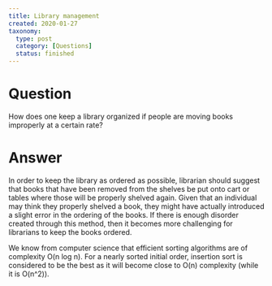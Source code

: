 ```yaml
---
title: Library management
created: 2020-01-27
taxonomy:
  type: post
  category: [Questions]
  status: finished
---
```


# Question
How does one keep a library organized if people are moving books improperly at a certain rate?

# Answer
In order to keep the library as ordered as possible, librarian should suggest that books that have been removed from the shelves be put onto cart or tables where those will be properly shelved again. Given that an individual may think they properly shelved a book, they might have actually introduced a slight error in the ordering of the books. If there is enough disorder created through this method, then it becomes more challenging for librarians to keep the books ordered.

We know from computer science that efficient sorting algorithms are of complexity O(n log n). For a nearly sorted initial order, insertion sort is considered to be the best as it will become close to O(n) complexity (while it is O(n^2)).
